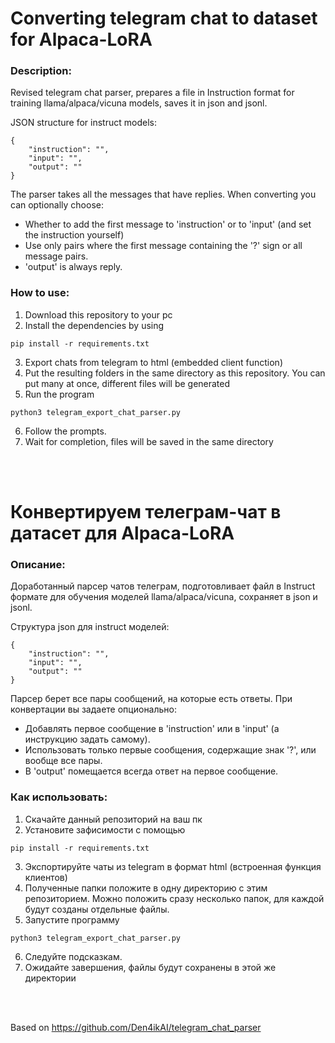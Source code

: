 # Converting telegram chat to dataset for Alpaca-LoRA

### Description:
Revised telegram chat parser, prepares a file in Instruction format for training llama/alpaca/vicuna models,
saves it in json and jsonl.

JSON structure for instruct models:
```
{	
	"instruction": "", 
	"input": "", 
	"output": ""
}
```

The parser takes all the messages that have replies. When converting you can optionally choose:

- Whether to add the first message to 'instruction' or to 'input' (and set the instruction yourself)
- Use only pairs where the first message containing the '?' sign or all message pairs.
- 'output' is always reply.


### How to use:
1. Download this repository to your pc
2. Install the dependencies by using
```
pip install -r requirements.txt
```
3. Export chats from telegram to html (embedded client function)
4. Put the resulting folders in the same directory as this repository. You can put many at once, different files will be generated
5. Run the program
```
python3 telegram_export_chat_parser.py
```
6. Follow the prompts.
7. Wait for completion, files will be saved in the same directory

<br /><br />
# Конвертируем телеграм-чат в датасет для Alpaca-LoRA

### Описание:
Доработанный парсер чатов телеграм, подготовливает файл в Instruct формате для обучения моделей llama/alpaca/vicuna,
сохраняет в json и jsonl.

Структура json для instruct моделей:
```
{	
	"instruction": "", 
	"input": "", 
	"output": ""
}
```

Парсер берет все пары сообщений, на которые есть ответы. При конвертации вы задаете опционально:

- Добавлять первое сообщение в 'instruction' или в 'input' (а инструкцию задать самому).
- Использовать только первые сообщения, содержащие знак '?', или вообще все пары.
- В 'output' помещается всегда ответ на первое сообщение.


### Как использовать:
1. Скачайте данный репозиторий на ваш пк
2. Установите зафисимости с помощью
```
pip install -r requirements.txt
```
3. Экспортируйте чаты из telegram в формат html (встроенная функция клиентов)
4. Полученные папки положите в одну директорию с этим репозиторием. Можно положить сразу несколько папок, для каждой будут созданы отдельные файлы.
5. Запустите программу
```
python3 telegram_export_chat_parser.py
```
6. Следуйте подсказкам.
7. Ожидайте завершения, файлы будут сохранены в этой же директории

<br /><br />

Based on https://github.com/Den4ikAI/telegram_chat_parser
